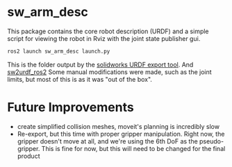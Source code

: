 # sw_arm_desc
This package contains the core robot description (URDF) and a simple script for
viewing the robot in Rviz with the joint state publisher gui.

```bash
ros2 launch sw_arm_desc launch.py
```

This is the folder output by the [solidworks URDF export tool](http://wiki.ros.org/sw_urdf_exporter). And [sw2urdf_ros2](https://github.com/xiaoming-sun6/sw2urdf_ros2) Some manual modifications were made, such as the joint limits, but most of this is as it was "out of the box". 

# Future Improvements

- create simplified collision meshes, moveit's planning is incredibly slow
- Re-export, but this time with proper gripper manipulation. Right now, the gripper doesn't move at all, and we're using the 6th DoF as the pseudo-gripper. This is fine for now, but this will need to be changed for the final product
